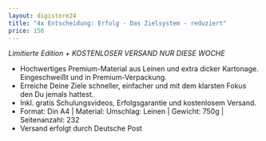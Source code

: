 ```yaml
---
layout: digistore24
title: "4x Entscheidung: Erfolg - Das Zielsystem - reduziert"
price: 156
---
```

<p><em>Limitierte Edition + KOSTENLOSER VERSAND NUR DIESE WOCHE</em></p>
<ul><li>Hochwertiges Premium-Material aus Leinen und extra dicker Kartonage. Eingeschwei&#xDF;t und in Premium-Verpackung.</li>
<li>Erreiche Deine Ziele schneller, einfacher und mit dem klarsten Fokus den Du jemals hattest.&#xA0;</li>
<li>Inkl. gratis Schulungsvideos, Erfolgsgarantie und kostenlosem Versand.</li>
<li>Format: Din A4 | Material: Umschlag: Leinen | Gewicht: 750g | Seitenanzahl: 232</li>
<li>Versand erfolgt durch Deutsche Post</li>
</ul><div>&#xA0;</div>
